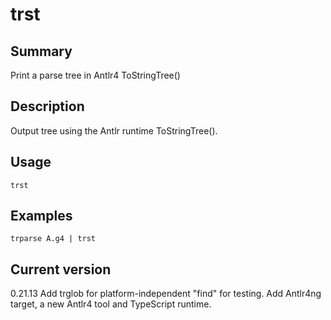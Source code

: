 # trst

## Summary

Print a parse tree in Antlr4 ToStringTree()

## Description

Output tree using the Antlr runtime ToStringTree().

## Usage

    trst

## Examples

    trparse A.g4 | trst

## Current version

0.21.13 Add trglob for platform-independent "find" for testing. Add Antlr4ng target, a new Antlr4 tool and TypeScript runtime.
